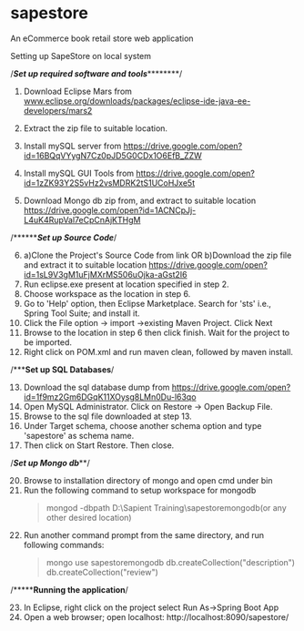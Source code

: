 # sapestore
An eCommerce book retail store web application


Setting up SapeStore on local system 

/*************************Set up required software and tools*********************************/

1. Download Eclipse Mars from
	www.eclipse.org/downloads/packages/eclipse-ide-java-ee-developers/mars2

2. Extract the zip file to suitable location.
3. Install mySQL server from
	https://drive.google.com/open?id=16BQqVYygN7Cz0pJD5G0CDx1O6EfB_ZZW
4. Install mySQL GUI Tools from
	https://drive.google.com/open?id=1zZK93Y2S5vHz2vsMDRK2tS1UCoHJxe5t
5. Download Mongo db zip from, and extract to suitable location
	https://drive.google.com/open?id=1ACNCpJj-L4uK4RupVal7eCpCnAjKTHgM

/*****************************************Set up Source Code***********************************/

6. a)Clone the Project's Source Code from
	link
		OR
   b)Download the zip file and extract it to suitable location
	https://drive.google.com/open?id=1sL9V3gM1uFjMXrMS506uOjka-aGst2I6
7. Run eclipse.exe present at location specified in step 2.
8. Choose workspace as the location in step 6.
9. Go to 'Help' option, then Eclipse Marketplace. Search for 'sts' i.e., Spring Tool Suite; and install it.
10. Click the File option -> import ->existing Maven Project. Click Next
11. Browse to the location in step 6 then click finish. Wait for the project to be imported.
12. Right click on POM.xml and run maven clean, followed by maven install.

/***************************************Set up SQL Databases************************************/

13. Download the sql database dump from
	https://drive.google.com/open?id=1f9mz2Gm6DGqK11XOysg8LMn0Du-l63qo
14. Open MySQL Administrator. Click on Restore -> Open Backup File.
15. Browse to the sql file downloaded at step 13.
16. Under Target schema, choose another schema option and type 'sapestore' as schema name. 
17. Then click on Start Restore. Then close.

/***************************************Set up Mongo db*****************************************/

20. Browse to installation directory of mongo and open cmd under bin
21. Run the following command to setup workspace for mongodb
	>mongod -dbpath D:\Sapient Training\sapestoremongodb(or any other desired location)
22. Run another command prompt from the same directory, and run following commands:
	>mongo
	>use sapestoremongodb
	>db.createCollection("description")
	>db.createCollection("review")



/***************************************Running the application**********************************/

23. In Eclipse, right click on the project select Run As->Spring Boot App
24. Open a web browser; open localhost: http://localhost:8090/sapestore/
